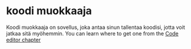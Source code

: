 # koodi muokkaaja

Koodi muokkaaja on sovellus, joka antaa sinun tallentaa koodisi, jotta voit jatkaa sitä myöhemmin. You can learn where to get one from the [Code editor chapter](./code_editor/README.md)